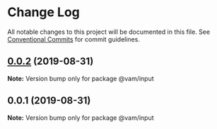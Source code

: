 # Change Log

All notable changes to this project will be documented in this file.
See [Conventional Commits](https://conventionalcommits.org) for commit guidelines.

## [0.0.2](https://github.com-vamdigital/vamdigital/designsystem/compare/@vam/input@0.0.1...@vam/input@0.0.2) (2019-08-31)

**Note:** Version bump only for package @vam/input





## 0.0.1 (2019-08-31)

**Note:** Version bump only for package @vam/input
